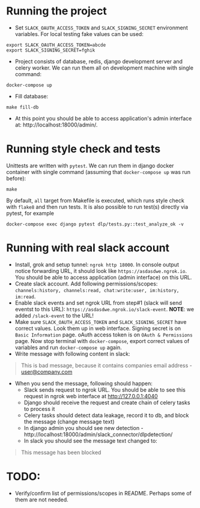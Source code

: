 # Running the project
- Set `SLACK_OAUTH_ACCESS_TOKEN` and `SLACK_SIGNING_SECRET` environment variables. For local testing fake values can be used:
```
export SLACK_OAUTH_ACCESS_TOKEN=abcde
export SLACK_SIGNING_SECRET=fghik
```
- Project consists of database, redis, django development server and celery worker. We can run them all on development machine with single command:
```
docker-compose up
```
- Fill database:
```
make fill-db
```
- At this point you should be able to access application's admin interface at: http://localhost:18000/admin/.

# Running style check and tests
Unittests are written with `pytest`. We can run them in django docker container with single command (assuming that `docker-compose up` was run before):
```
make
```
By default, `all` target from Makefile is executed, which runs style check with `flake8` and then run tests.
It is also possible to run test(s) directly via pytest, for example
```
docker-compose exec django pytest dlp/tests.py::test_analyze_ok -v
```

# Running with real slack account
- Install, grok and setup tunnel: `ngrok http 18000`. In console output notice forwarding URL, it should look like `https://asdasdwe.ngrok.io`. You should be able to access application (admin interface) on this URL.
- Create slack account. Add following permissions/scopes: `channels:history, channels:read, chat:write:user, im:history, im:read`.
- Enable slack events and set ngrok URL from step#1 (slack will send eventst to this URL): `https://asdasdwe.ngrok.io/slack-event`. **NOTE**: we added `/slack-event` to the URL!
- Make sure `SLACK_OAUTH_ACCESS_TOKEN` and `SLACK_SIGNING_SECRET` have correct values. Look them up in web interface. Signing secret is on `Basic Information` page. oAuth access token is on `OAuth & Permissions` page. Now stop terminal with `docker-compose`, export correct values of variables and run `docker-compose up` again.
- Write message with following content in slack:
> This is bad message, because it contains companies email address - user@company.com

- When you send the message, following should happen:
    - Slack sends request to ngrok URL. You should be able to see this request in ngrok web interface at http://127.0.0.1:4040
    - Django should receive the request and create chain of celery tasks to process it
    - Celery tasks should detect data leakage, record it to db, and block the message (change message text)
    - In django admin you should see new detection - http://localhost:18000/admin/slack_connector/dlpdetection/
    - In slack you should see the message text changed to:
> This message has been blocked

# TODO:
- Verify/confirm list of permissions/scopes in README. Perhaps some of them are not needed.
